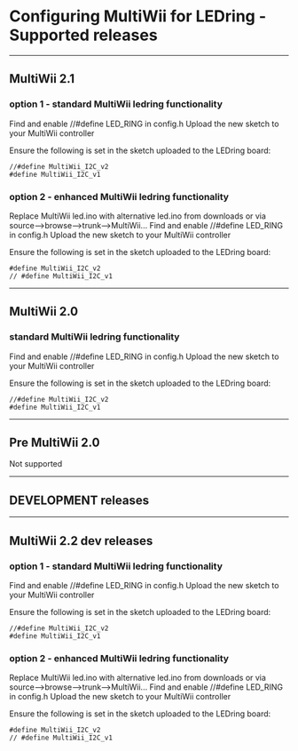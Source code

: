 # Configuring MultiWii for LEDring - Supported releases #


---

## MultiWii 2.1 ##

### option 1 - standard MultiWii ledring functionality ###
Find and enable //#define LED\_RING in config.h
Upload the new sketch to your MultiWii controller

Ensure the following is set in the sketch uploaded to the LEDring board:
```
//#define MultiWii_I2C_v2
#define MultiWii_I2C_v1
```


### option 2 - enhanced MultiWii ledring functionality ###
Replace MultiWii led.ino with alternative led.ino from downloads or via source-->browse-->trunk-->MultiWii...
Find and enable //#define LED\_RING in config.h
Upload the new sketch to your MultiWii controller

Ensure the following is set in the sketch uploaded to the LEDring board:
```
#define MultiWii_I2C_v2
// #define MultiWii_I2C_v1 
```


---

## MultiWii 2.0 ##

### standard MultiWii ledring functionality ###
Find and enable //#define LED\_RING in config.h
Upload the new sketch to your MultiWii controller

Ensure the following is set in the sketch uploaded to the LEDring board:
```
//#define MultiWii_I2C_v2
#define MultiWii_I2C_v1
```


---

## Pre MultiWii 2.0 ##
Not supported

---

## DEVELOPMENT releases ##

---

## MultiWii 2.2 dev releases ##

### option 1 - standard MultiWii ledring functionality ###
Find and enable //#define LED\_RING in config.h
Upload the new sketch to your MultiWii controller

Ensure the following is set in the sketch uploaded to the LEDring board:
```
//#define MultiWii_I2C_v2
#define MultiWii_I2C_v1
```


### option 2 - enhanced MultiWii ledring functionality ###
Replace MultiWii led.ino with alternative led.ino from downloads or via source-->browse-->trunk-->MultiWii...
Find and enable //#define LED\_RING in config.h
Upload the new sketch to your MultiWii controller

Ensure the following is set in the sketch uploaded to the LEDring board:
```
#define MultiWii_I2C_v2
// #define MultiWii_I2C_v1 
```